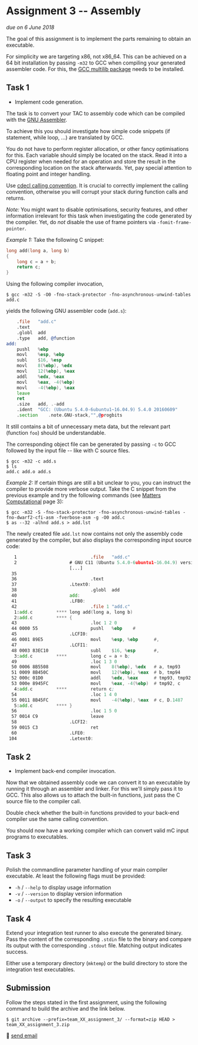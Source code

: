 # Assignment 3 -- Assembly

*due on 6 June 2018*

The goal of this assignment is to implement the parts remaining to obtain an executable.

For simplicity we are targeting x86, not x86_64.
This can be achieved on a 64 bit installation by passing `-m32` to GCC when compiling your generated assembler code.
For this, the [GCC multilib package](https://packages.debian.org/buster/gcc-multilib) needs to be installed.

## Task 1

- Implement code generation.

The task is to convert your TAC to assembly code which can be compiled with the [GNU Assembler](https://en.wikipedia.org/wiki/GNU_Assembler).

To achieve this you should investigate how simple code snippets (if statement, while loop, ...) are translated by GCC.

You do not have to perform register allocation, or other fancy optimisations for this.
Each variable should simply be located on the stack.
Read it into a CPU register when needed for an operation and store the result in the corresponding location on the stack afterwards.
Yet, pay special attention to floating point and integer handling.

Use [cdecl calling convention](https://en.wikipedia.org/wiki/X86_calling_conventions#cdecl).
It is crucial to correctly implement the calling convention, otherwise you will corrupt your stack during function calls and returns.

*Note:* You might want to disable optimisations, security features, and other information irrelevant for this task when investigating the code generated by the compiler.
Yet, do *not* disable the use of frame pointers via `-fomit-frame-pointer`.

*Example 1:* Take the following C snippet:

```c
long add(long a, long b)
{
	long c = a + b;
	return c;
}
```

Using the following compiler invocation,

    $ gcc -m32 -S -O0 -fno-stack-protector -fno-asynchronous-unwind-tables add.c

yields the following GNU assembler code (`add.s`):

```asm
	.file	"add.c"
	.text
	.globl	add
	.type	add, @function
add:
	pushl	%ebp
	movl	%esp, %ebp
	subl	$16, %esp
	movl	8(%ebp), %edx
	movl	12(%ebp), %eax
	addl	%edx, %eax
	movl	%eax, -4(%ebp)
	movl	-4(%ebp), %eax
	leave
	ret
	.size	add, .-add
	.ident	"GCC: (Ubuntu 5.4.0-6ubuntu1~16.04.9) 5.4.0 20160609"
	.section	.note.GNU-stack,"",@progbits
```

It still contains a bit of unnecessary meta data, but the relevant part (function `foo`) should be understandable.

The corresponding object file can be generated by passing `-c` to GCC followed by the input file -- like with C source files.

    $ gcc -m32 -c add.s
    $ ls
    add.c add.o add.s

*Example 2:* If certain things are still a bit unclear to you, you can instruct the compiler to provide more verbose output.
Take the C snippet from the previous example and try the following commands (see [Matters Computational](https://www.jjj.de/fxt/fxtbook.pdf) page 3):

    $ gcc -m32 -S -fno-stack-protector -fno-asynchronous-unwind-tables -fno-dwarf2-cfi-asm -fverbose-asm -g -O0 add.c
    $ as --32 -alhnd add.s > add.lst

The newly created file `add.lst` now contains not only the assembly code generated by the compiler, but also displays the corresponding input source code:

```asm
   1                            .file   "add.c"
   2                    # GNU C11 (Ubuntu 5.4.0-6ubuntu1~16.04.9) version 5.4.0 20160609 (x86_64-linux-gnu)
                        [...]
  35
  36                            .text
  37                    .Ltext0:
  38                            .globl  add
  40                    add:
  41                    .LFB0:
  42                            .file 1 "add.c"
   1:add.c         **** long add(long a, long b)
   2:add.c         **** {
  43                            .loc 1 2 0
  44 0000 55                    pushl   %ebp    #
  45                    .LCFI0:
  46 0001 89E5                  movl    %esp, %ebp      #,
  47                    .LCFI1:
  48 0003 83EC10                subl    $16, %esp       #,
   3:add.c         ****         long c = a + b;
  49                            .loc 1 3 0
  50 0006 8B5508                movl    8(%ebp), %edx   # a, tmp93
  51 0009 8B450C                movl    12(%ebp), %eax  # b, tmp94
  52 000c 01D0                  addl    %edx, %eax      # tmp93, tmp92
  53 000e 8945FC                movl    %eax, -4(%ebp)  # tmp92, c
   4:add.c         ****         return c;
  54                            .loc 1 4 0
  55 0011 8B45FC                movl    -4(%ebp), %eax  # c, D.1487
   5:add.c         **** }
  56                            .loc 1 5 0
  57 0014 C9                    leave
  58                    .LCFI2:
  59 0015 C3                    ret
  60                    .LFE0:
 104                    .Letext0:
```

## Task 2

- Implement back-end compiler invocation.

Now that we obtained assembly code we can convert it to an executable by running it through an assembler and linker.
For this we'll simply pass it to GCC.
This also allows us to attach the built-in functions, just pass the C source file to the compiler call.

Double check whether the built-in functions provided to your back-end compiler use the same calling convention.

You should now have a working compiler which can convert valid mC input programs to executables.

## Task 3

Polish the commandline parameter handling of your main compiler executable.
At least the following flags must be provided:

- `-h` / `--help`    to display usage information
- `-v` / `--version` to display version information
- `-o` / `--output`  to specify the resulting executable

## Task 4

Extend your integration test runner to also execute the generated binary.
Pass the content of the corresponding `.stdin` file to the binary and compare its output with the corresponding `.stdout` file.
Matching output indicates success.

Either use a temporary directory (`mktemp`) or the build directory to store the integration test executables.

## Submission

Follow the steps stated in the first assignment, using the following command to build the archive and the link below.

    $ git archive --prefix=team_XX_assignment_3/ --format=zip HEAD > team_XX_assignment_3.zip

:email: [send email](mailto:alexander.hirsch@uibk.ac.at?subject=703602%20-%20Assignment%203)
